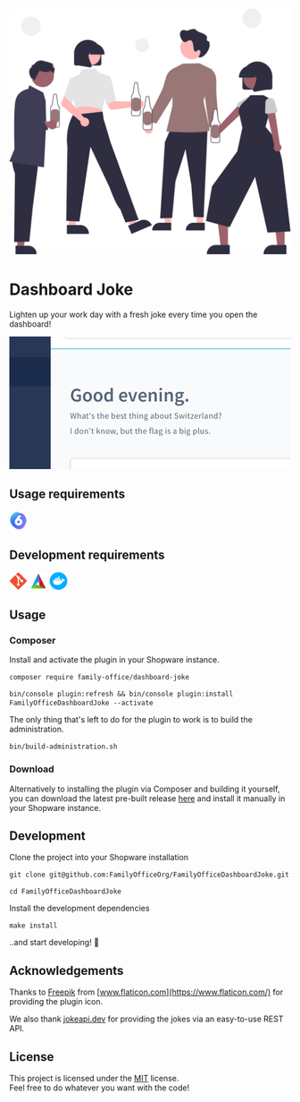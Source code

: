 <h1 align="center">
    <img src="assets/logo.svg" width="512px">
</h1>

# Dashboard Joke

Lighten up your work day with a fresh joke every time you open the dashboard!

<img src="assets/joke.png" width="512px">

## Usage requirements

<p float="left">
    <a href="http://shopware.com"><img src="assets/shopware.png" alt="shopware" width="32"/></a>
</p>

## Development requirements

<p float="left">
    <a href="https://git-scm.com"><img src="assets/git.png" alt="git" width="32"/></a>
    <a href="https://cmake.org"><img src="assets/cmake.png" alt="cmake" width="32"/></a>
    <a href="https://www.docker.com"><img src="assets/docker.png" alt="docker" width="32"/></a>
</p>

## Usage

### Composer

Install and activate the plugin in your Shopware instance.

```shell
composer require family-office/dashboard-joke
```

```shell
bin/console plugin:refresh && bin/console plugin:install FamilyOfficeDashboardJoke --activate
```

The only thing that's left to do for the plugin to work is to build the administration.

```shell
bin/build-administration.sh
```

### Download

Alternatively to installing the plugin via Composer and building it yourself, you can download the latest pre-built release [here](https://github.com/FamilyOfficeOrg/FamilyOfficeDashboardJoke/releases/latest) and install it manually in your Shopware instance.

## Development

Clone the project into your Shopware installation

```shell
git clone git@github.com:FamilyOfficeOrg/FamilyOfficeDashboardJoke.git
```

```shell
cd FamilyOfficeDashboardJoke
```

Install the development dependencies

```shell
make install
```

..and start developing! 🥳

## Acknowledgements

Thanks to [Freepik](https://www.freepik.com) from [www.flaticon.com](https://www.flaticon.com/)
for providing the plugin icon.

We also thank [jokeapi.dev](https://jokeapi.dev) for providing the jokes via an easy-to-use REST API. 

## License

This project is licensed under the [MIT](LICENSE) license.  
Feel free to do whatever you want with the code!
